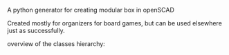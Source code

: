A python generator for creating modular box in openSCAD

Created mostly for organizers for board games, but can be used elsewhere just as successfully.

overview of the classes hierarchy:

<div hidden>
```
@startuml class_hierarchy
class Measured{
    +width
    +height
    +depth
    +get_width()
    +get_height()
    +get_depth()
}

class Interior{
    +get_boundaries()
    +log()
    +scad()
}
Interior-up-|>Measured

Column-up-|>Interior
Bowl-up-|>Interior
SeparateTokensHolder-up--|>Interior
Cube-up-|>Interior
VariousTokensHolder-up--|>Interior
Pipe-up-|>Interior

class Box{
    +get_wall_x()
    +get_wall_y()
    +get_floor()
    +log()
    +scad()
}
Box -up-|>Measured
class BoxBuilder{
    +withRoof(roof)
    +withJoints()
    +withVerticalHoles()
    +withHorizontalHole()
    +build()
}

PlainBox-up-|> Box
WithHorizontalHole-up--|>Box
WithJoints-up-|> Box
WithVerticalHoles-up--|>Box
WithRoundedCorners-up-|>Box

WithJoints-down->Notch
WithRoundedCorners-down->Fillet
Fillet->Box

BoxBuilder-right->Box

@enduml
```
</div>
![](pic/class_hierarchy.svg)

Implemented interiors for boxes are:
Bowl (parameters for the example on the picture):
    width = 50
    height = 75
    depth = 20
![](pic/bowl.png)
    
Column:
    diameter = 7.5
    depth = 13
    segments = 6
![](pic/column.png)

Cube:
    width = 26
    height = 105
    depth = 31
![](pic/cube.png)

Pipe:
    diameter = 25
    height = 105
    depth = 31
![](pic/pipe.png)

SeparateTokensHolder:
    token = Pipe(23,10,16)
    amount = 3
    depth = 21
    separator = 4
![](pic/separateTokensHolder.png)

VariousTokensHolder:
    tokens = Cube(22,22,22),
             Bowl(27, 27, 55),
             Pipe(27, 27, 23),
             Column(10,10)],24)
    depth = 24
    separator = 0.4
![](pic/variousTokensHolder.png)

interiors (above) can be put into PlainBox of type Box:
(VariousTokensHolder from before is used here)
![](pic/plainBox.png)

the plainBox also comes with 2 options for the top:
regular (also used above with the VariousTokensHolder):
![](pic/regular_top.png)

chamfered (useful mostly with rectangular tops, e.g. for easier cards inserting)
![](pic/chamfered_top.png)

Box can be put into:
WithJoints (of type Box): 
![](pic/withJoints.png)
joints are used to connect boxes together.

WithRoundedCorners (of type Box):
(this time with Cube(100,20,30))
![](pic/withRoundedCorners.png)

WithVerticalHoles (of type Box):
(I've exchanged width with height from the previous cube, as the finger holes are in the middle, of the height wall)
![](pic/withVerticalHoles.png)
notice, that the floor is thickened in this Box, as the middle was too wiggly)

WithHorizontalHole (of type Box):
 ![](pic/withHorizontalHole.png)

notice the order! If you put WithRoundedCorners to e.g.WithJoints type, it's gonna end up exactly what you asked for:
![](pic/withJointsWithRoundedCorners.png)

so you probably want to put object with joints into the rounded corners one:
![](pic/withRoundedCornersWithJoints.png)
 



